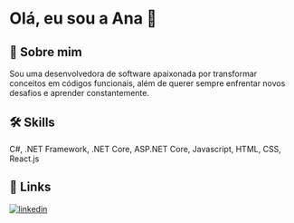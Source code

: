 
# Olá, eu sou a Ana 👋


## 🚀 Sobre mim
Sou uma desenvolvedora de software apaixonada por transformar conceitos em códigos funcionais, além de querer sempre enfrentar novos desafios e aprender constantemente.


## 🛠 Skills
C#, .NET Framework, .NET Core, ASP.NET Core, Javascript, HTML, CSS, React.js


## 🔗 Links
[![linkedin](https://img.shields.io/badge/linkedin-0A66C2?style=for-the-badge&logo=linkedin&logoColor=white)](https://www.linkedin.com/in/ana-fl%C3%A1via-neves%F0%9F%8C%88-27064023b/)


